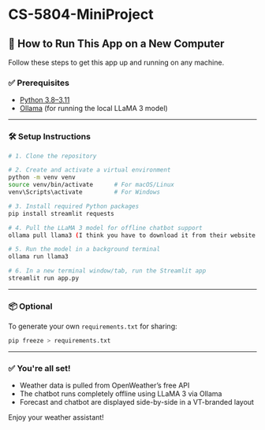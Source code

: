 # CS-5804-MiniProject

## 🚀 How to Run This App on a New Computer

Follow these steps to get this app up and running on any machine.

### ✅ Prerequisites

- [Python 3.8–3.11](https://www.python.org/downloads/)
- [Ollama](https://ollama.com) (for running the local LLaMA 3 model)

---

### 🛠️ Setup Instructions

```bash
# 1. Clone the repository

# 2. Create and activate a virtual environment
python -m venv venv
source venv/bin/activate      # For macOS/Linux
venv\Scripts\activate         # For Windows

# 3. Install required Python packages
pip install streamlit requests

# 4. Pull the LLaMA 3 model for offline chatbot support
ollama pull llama3 (I think you have to download it from their website https://ollama.com/download)

# 5. Run the model in a background terminal
ollama run llama3

# 6. In a new terminal window/tab, run the Streamlit app
streamlit run app.py
```

---

### 📦 Optional

To generate your own `requirements.txt` for sharing:
```bash
pip freeze > requirements.txt
```

---

### ✅ You're all set!

- Weather data is pulled from OpenWeather’s free API
- The chatbot runs completely offline using LLaMA 3 via Ollama
- Forecast and chatbot are displayed side-by-side in a VT-branded layout

Enjoy your weather assistant!
